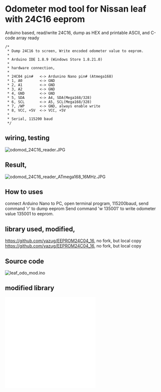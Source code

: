 # Odometer mod tool for Nissan leaf with 24C16 eeprom
Arduino based, read/write 24C16, dump as HEX and printable ASCII, and C-code array ready  

```
/*
 * Dump 24C16 to screen, Write encoded odometer value to eeprom.
 * 
 * Arduino IDE 1.8.9 (Windows Store 1.8.21.0)
 * 
 * hardware connection,
 * 
 * 24C04 pin#   <-> Ardunino Nano pin# (Atmega168)
 * 1, A0        <-> GND
 * 2, A1        <-> GND
 * 3, A2        <-> GND
 * 4, GND       <-> GND
 * 5, SDA       <-> A4, SDA(Mega168/328)
 * 6, SCL       <-> A5, SCL(Mega168/328)
 * 7, /WP       <-> GND, always enable write
 * 8, VCC, +5V  <-> VCC, +5V
 * 
 * Serial, 115200 baud
 */
```

## wiring, testing  
![odomod_24C16_reader.JPG](odomod_24C16_reader.JPG)  
  
  
## Result,  

![odomod_24C16_reader_ATmega168_16MHz.JPG](odomod_24C16_reader_ATmega168_16MHz.JPG)  

## How to uses  
connect Arduino Nano to PC, open terminal program, 115200baud, send command 'r' to dump eeprom
Send command 'w 135001' to write odometer value 135001 to eeprom. 

## library used, modified, 
https://github.com/yazug/EEPROM24C04_16, no fork, but local copy
https://github.com/yazug/EEPROM24C04_16, no fork, but local copy


## Source code  
![leaf_odo_mod.ino](leaf_odo_mod.ino)  


## modified library
![Eeprom24C04_16.cpp](Eeprom24C04_16.cpp)  
![Eeprom24C04_16.h](Eeprom24C04_16.h)

